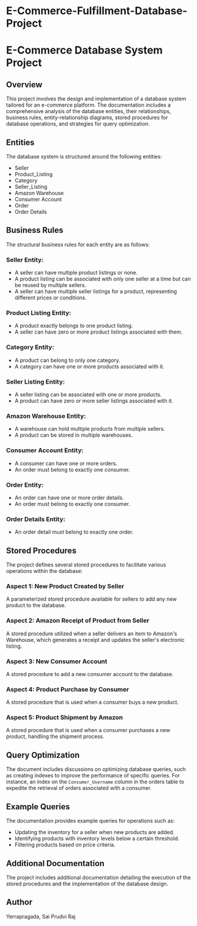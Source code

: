# E-Commerce-Fulfillment-Database-Project

# E-Commerce Database System Project

## Overview

This project involves the design and implementation of a database system tailored for an e-commerce platform. The documentation includes a comprehensive analysis of the database entities, their relationships, business rules, entity-relationship diagrams, stored procedures for database operations, and strategies for query optimization.

## Entities

The database system is structured around the following entities:

- Seller
- Product_Listing
- Category
- Seller_Listing
- Amazon Warehouse
- Consumer Account
- Order
- Order Details

## Business Rules

The structural business rules for each entity are as follows:

### Seller Entity:
- A seller can have multiple product listings or none.
- A product listing can be associated with only one seller at a time but can be reused by multiple sellers.
- A seller can have multiple seller listings for a product, representing different prices or conditions.

### Product Listing Entity:
- A product exactly belongs to one product listing.
- A seller can have zero or more product listings associated with them.

### Category Entity:
- A product can belong to only one category.
- A category can have one or more products associated with it.

### Seller Listing Entity:
- A seller listing can be associated with one or more products.
- A product can have zero or more seller listings associated with it.

### Amazon Warehouse Entity:
- A warehouse can hold multiple products from multiple sellers.
- A product can be stored in multiple warehouses.

### Consumer Account Entity:
- A consumer can have one or more orders.
- An order must belong to exactly one consumer.

### Order Entity:
- An order can have one or more order details.
- An order must belong to exactly one consumer.

### Order Details Entity:
- An order detail must belong to exactly one order.

## Stored Procedures

The project defines several stored procedures to facilitate various operations within the database:

### Aspect 1: New Product Created by Seller
A parameterized stored procedure available for sellers to add any new product to the database.

### Aspect 2: Amazon Receipt of Product from Seller
A stored procedure utilized when a seller delivers an item to Amazon's Warehouse, which generates a receipt and updates the seller's electronic listing.

### Aspect 3: New Consumer Account
A stored procedure to add a new consumer account to the database.

### Aspect 4: Product Purchase by Consumer
A stored procedure that is used when a consumer buys a new product.

### Aspect 5: Product Shipment by Amazon
A stored procedure that is used when a consumer purchases a new product, handling the shipment process.

## Query Optimization

The document includes discussions on optimizing database queries, such as creating indexes to improve the performance of specific queries. For instance, an index on the `Consumer_Username` column in the orders table to expedite the retrieval of orders associated with a consumer.

## Example Queries

The documentation provides example queries for operations such as:

- Updating the inventory for a seller when new products are added.
- Identifying products with inventory levels below a certain threshold.
- Filtering products based on price criteria.

## Additional Documentation

The project includes additional documentation detailing the execution of the stored procedures and the implementation of the database design.

## Author

Yerrapragada, Sai Prudvi Raj
